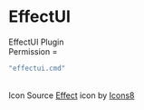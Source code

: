 # EffectUI
EffectUI Plugin
<br>Permission = 
```yaml 
"effectui.cmd"
```
<br>Icon Source
<a target="_blank" href="https://icons8.com/icon/QnQZHO9jRUeQ/effect">Effect</a> icon by <a target="_blank" href="https://icons8.com">Icons8</a>
